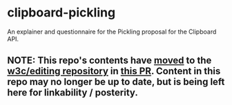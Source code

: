 # clipboard-pickling
An explainer and questionnaire for the Pickling proposal for the Clipboard API.

## NOTE: This repo's contents have [moved](https://github.com/w3c/editing/blob/gh-pages/docs/clipboard-pickling/) to the [w3c/editing repository](https://github.com/w3c/editing) in [this PR](https://github.com/w3c/editing/pull/307). Content in this repo may no longer be up to date, but is being left here for linkability / posterity.
